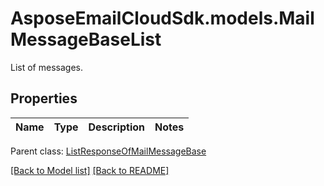 # AsposeEmailCloudSdk.models.MailMessageBaseList

List of messages.             

## Properties
Name | Type | Description | Notes
------------ | ------------- | ------------- | -------------

Parent class: [ListResponseOfMailMessageBase](ListResponseOfMailMessageBase.md)



[[Back to Model list]](Models.md) [[Back to README]](README.md)

